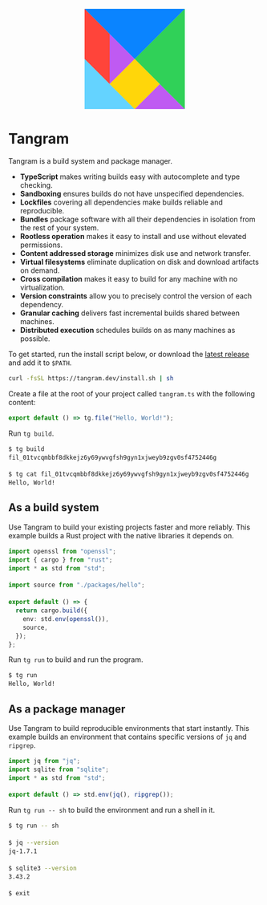 <p align="center">
	<img width="200px" src="tangram.svg" title="Tangram">
</p>

# Tangram

Tangram is a build system and package manager.

- **TypeScript** makes writing builds easy with autocomplete and type checking.
- **Sandboxing** ensures builds do not have unspecified dependencies.
- **Lockfiles** covering all dependencies make builds reliable and reproducible.
- **Bundles** package software with all their dependencies in isolation from the rest of your system.
- **Rootless operation** makes it easy to install and use without elevated permissions.
- **Content addressed storage** minimizes disk use and network transfer.
- **Virtual filesystems** eliminate duplication on disk and download artifacts on demand.
- **Cross compilation** makes it easy to build for any machine with no virtualization.
- **Version constraints** allow you to precisely control the version of each dependency.
- **Granular caching** delivers fast incremental builds shared between machines.
- **Distributed execution** schedules builds on as many machines as possible.

To get started, run the install script below, or download the [latest release](https://github.com/tangramdotdev/tangram/releases/latest) and add it to `$PATH`.

```sh
curl -fsSL https://tangram.dev/install.sh | sh
```

Create a file at the root of your project called `tangram.ts` with the following content:

```ts
export default () => tg.file("Hello, World!");
```

Run `tg build`.

```sh
$ tg build
fil_01tvcqmbbf8dkkejz6y69ywvgfsh9gyn1xjweyb9zgv0sf4752446g

$ tg cat fil_01tvcqmbbf8dkkejz6y69ywvgfsh9gyn1xjweyb9zgv0sf4752446g
Hello, World!
```

## As a build system

Use Tangram to build your existing projects faster and more reliably. This example builds a Rust project with the native libraries it depends on.

```ts
import openssl from "openssl";
import { cargo } from "rust";
import * as std from "std";

import source from "./packages/hello";

export default () => {
  return cargo.build({
    env: std.env(openssl()),
    source,
  });
};
```

Run `tg run` to build and run the program.

```sh
$ tg run
Hello, World!
```

## As a package manager

Use Tangram to build reproducible environments that start instantly. This example builds an environment that contains specific versions of `jq` and `ripgrep`.

```ts
import jq from "jq";
import sqlite from "sqlite";
import * as std from "std";

export default () => std.env(jq(), ripgrep());
```

Run `tg run -- sh` to build the environment and run a shell in it.

```sh
$ tg run -- sh

$ jq --version
jq-1.7.1

$ sqlite3 --version
3.43.2

$ exit
```
